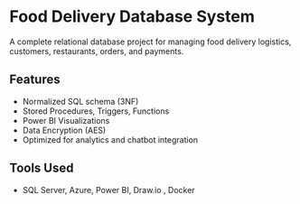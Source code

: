 # Food Delivery Database System

A complete relational database project for managing food delivery logistics, customers, restaurants, orders, and payments.

## Features
- Normalized SQL schema (3NF)
- Stored Procedures, Triggers, Functions
- Power BI Visualizations
- Data Encryption (AES)
- Optimized for analytics and chatbot integration

## Tools Used
- SQL Server, Azure, Power BI, Draw.io , Docker


